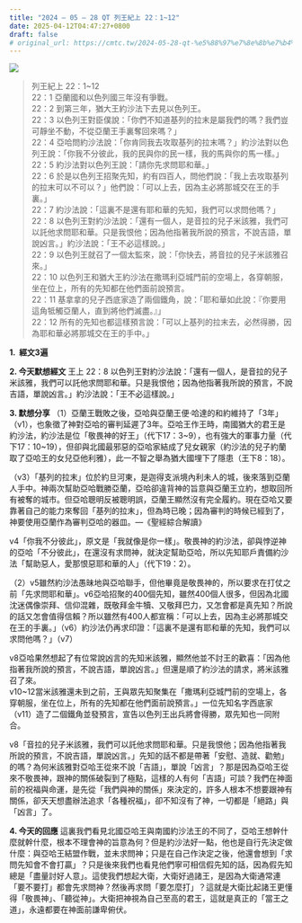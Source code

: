 ```yaml
---
title: "2024 – 05 – 28 QT 列王紀上 22：1~12"
date: 2025-04-12T04:47:27+0800
draft: false
# original_url: https://cmtc.tw/2024-05-28-qt-%e5%88%97%e7%8e%8b%e7%b4%80%e4%b8%8a-22%ef%bc%9a112
---
```


![](/images/qt.jpg)
> 列王紀上 22：1\~12  
> 22：1 亞蘭國和以色列國三年沒有爭戰。  
> 22：2 到第三年，猶大王約沙法下去見以色列王。  
> 22：3 以色列王對臣僕說：「你們不知道基列的拉末是屬我們的嗎？我們豈可靜坐不動，不從亞蘭王手裏奪回來嗎？」  
> 22：4 亞哈問約沙法說：「你肯同我去攻取基列的拉末嗎？」約沙法對以色列王說：「你我不分彼此，我的民與你的民一樣，我的馬與你的馬一樣。」  
> 22：5 約沙法對以色列王說：「請你先求問耶和華。」  
> 22：6 於是以色列王招聚先知，約有四百人，問他們說：「我上去攻取基列的拉末可以不可以？」他們說：「可以上去，因為主必將那城交在王的手裏。」  
> 22：7 約沙法說：「這裏不是還有耶和華的先知，我們可以求問他嗎？」  
> 22：8 以色列王對約沙法說：「還有一個人，是音拉的兒子米該雅，我們可以託他求問耶和華。只是我恨他；因為他指著我所說的預言，不說吉語，單說凶言。」約沙法說：「王不必這樣說。」  
> 22：9 以色列王就召了一個太監來，說：「你快去，將音拉的兒子米該雅召來。」  
> 22：10 以色列王和猶大王約沙法在撒瑪利亞城門前的空場上，各穿朝服，坐在位上，所有的先知都在他們面前說預言。  
> 22：11 基拿拿的兒子西底家造了兩個鐵角，說：「耶和華如此說：『你要用這角牴觸亞蘭人，直到將他們滅盡。』」  
> 22：12 所有的先知也都這樣預言說：「可以上基列的拉末去，必然得勝，因為耶和華必將那城交在王的手中。」

**1.  經文3遍**

**2. 今天默想經文**
王上 22：8 以色列王對約沙法說：「還有一個人，是音拉的兒子米該雅，我們可以託他求問耶和華。只是我恨他；因為他指著我所說的預言，不說吉語，單說凶言。」約沙法說：「王不必這樣說。」

**3. 默想分享**
（1）亞蘭王戰敗之後，亞哈與亞蘭王便·哈達的和約維持了「3年」（v1），也象徵了神對亞哈的審判延遲了3年。亞哈王作王時，南國猶大的君王是約沙法，約沙法是位「敬畏神的好王」（代下17：3\~9），也有強大的軍事力量（代下17：10\~19），但卻與北國最邪惡的亞哈家結成了兒女親家（約沙法的兒子約蘭取了亞哈王的女兒亞他利雅），此一不智之舉為猶大國埋下了隱患（王下8：18）。

（v3）「基列的拉末」位於約旦河東，是迦得支派境內利未人的城，後來落到亞蘭人手中。神兩次幫助亞哈戰勝亞蘭，亞哈卻違背神的旨意與亞蘭王立約，想取回所有被奪的城市。但亞哈聰明反被聰明誤，亞蘭王顯然沒有完全履約。現在亞哈又要靠著自己的能力來奪回「基列的拉末」，但為時已晚；因為審判的時候已經到了，神要使用亞蘭作為審判亞哈的器皿。—《聖經綜合解讀》

v4「你我不分彼此」，原文是「我就像是你一樣」。敬畏神的約沙法，卻與悖逆神的亞哈「不分彼此」，在還沒有求問神，就決定幫助亞哈，所以先知耶戶責備約沙法「幫助惡人，愛那恨惡耶和華的人」（代下19：2）。

（2）v5雖然約沙法愚昧地與亞哈聯手，但他畢竟是敬畏神的，所以要求在打仗之前「先求問耶和華」。v6亞哈招聚的400個先知，雖然400個人很多，但因為北國沈迷偶像崇拜、信仰混雜，既敬拜金牛犢、又敬拜巴力，又怎會都是真先知？所說的話又怎會值得信賴？所以雖然有400人都宣稱：「可以上去，因為主必將那城交在王的手裏。」（v6）約沙法仍再求印證：「這裏不是還有耶和華的先知，我們可以求問他嗎？」（v7）

v8亞哈果然想起了有位常說凶言的先知米該雅，顯然他並不討王的歡喜：「因為他指著我所說的預言，不說吉語，單說凶言。」但還是順了約沙法的請求，將米該雅召了來。  
v10\~12當米該雅還未到之前，王與眾先知聚集在「撒瑪利亞城門前的空場上，各穿朝服，坐在位上，所有的先知都在他們面前說預言。」一位先知名字西底家（v11）造了二個鐵角並發預言，宣告以色列王出兵將會得勝，眾先知也一同附合。

v8「音拉的兒子米該雅，我們可以託他求問耶和華。只是我恨他；因為他指著我所說的預言，不說吉語，單說凶言。」先知的話不都是帶著「安慰、造就、勸勉」的嗎？為何米該雅對亞哈王從來不說「吉語」，單說「凶言」？那是因為亞哈王從來不敬畏神，跟神的關係破裂到了極點，這樣的人有何「吉語」可談？我們在神面前的祝福與命運，是先從「我們與神的關係」來決定的，許多人根本不想要跟神有關係，卻天天想盡辦法追求「各種祝福」，卻不知沒有了神，一切都是「絕路」與「凶言」了。

**4. 今天的回應**
這裏我們看見北國亞哈王與南國約沙法王的不同了，亞哈王想幹什麼就幹什麼，根本不理會神的旨意為何？但是約沙法好一點，他也是自行先決定做什麼：與亞哈王結盟作戰，並未求問神；只是在自己作決定之後，他還會想到「求問先知會不會打贏」？只是後來我們也看見他們寧可相信假先知的話，因為假先知總是「盡量討好人意」。這使我們想起大衛，大衛好過諸王，是因為大衛通常連「要不要打」都會先求問神？然後再求問「要怎麼打」？這就是大衛比起諸王更懂得「敬畏神」、「聽從神」。大衛把神視為自己至高的君王，這就是真正的「當王之道」，永遠都要在神面前謙卑俯伏。

